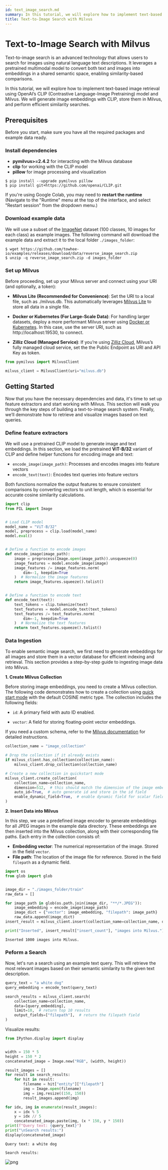 ```yaml
---
id: text_image_search.md
summary: In this tutorial, we will explore how to implement text-based image retrieval using OpenAI’s CLIP (Contrastive Language-Image Pretraining) model and Milvus. We will generate image embeddings with CLIP, store them in Milvus, and perform efficient similarity searches.
title: Text-to-Image Search with Milvus
---
```


# Text-to-Image Search with Milvus

Text-to-image search is an advanced technology that allows users to search for images using natural language text descriptions. It leverages a pretrained multimodal model to convert both text and images into embeddings in a shared semantic space, enabling similarity-based comparisons.

In this tutorial, we will explore how to implement text-based image retrieval using OpenAI’s CLIP (Contrastive Language-Image Pretraining) model and Milvus. We will generate image embeddings with CLIP, store them in Milvus, and perform efficient similarity searches.


## Prerequisites

Before you start, make sure you have all the required packages and example data ready.

### Install dependencies
- **pymilvus>=2.4.2** for interacting with the Milvus database
- **clip** for working with the CLIP model
- **pillow** for image processing and visualization


```shell
$ pip install --upgrade pymilvus pillow
$ pip install git+https://github.com/openai/CLIP.git
```

<div class="alert note">

If you're using Google Colab, you may need to **restart the runtime** (Navigate to the "Runtime" menu at the top of the interface, and select "Restart session" from the dropdown menu.)

</div>

### Download example data

We will use a subset of the [ImageNet](https://www.image-net.org) dataset (100 classes, 10 images for each class) as example images. The following command will download the example data and extract it to the local folder `./images_folder`:


```shell
$ wget https://github.com/towhee-io/examples/releases/download/data/reverse_image_search.zip
$ unzip -q reverse_image_search.zip -d images_folder
```

### Set up Milvus

Before proceeding, set up your Milvus server and connect using your URI (and optionally, a token):

- **Milvus Lite (Recommended for Convenience)**: Set the URI to a local file, such as ./milvus.db. This automatically leverages [Milvus Lite](https://milvus.io/docs/milvus_lite.md) to store all data in a single file.

- **Docker or Kubernetes (For Large-Scale Data)**: For handling larger datasets, deploy a more performant Milvus server using [Docker or Kubernetes](https://milvus.io/docs/quickstart.md). In this case, use the server URI, such as http://localhost:19530, to connect.

- **Zilliz Cloud (Managed Service)**: If you’re using [Zilliz Cloud](https://zilliz.com/cloud), Milvus’s fully managed cloud service, set the the Public Endpoint as URI and API Key as token.


```python
from pymilvus import MilvusClient

milvus_client = MilvusClient(uri="milvus.db")
```

## Getting Started

Now that you have the necessary dependencies and data, it's time to set up feature extractors and start working with Milvus. This section will walk you through the key steps of building a text-to-image search system. Finally, we’ll demonstrate how to retrieve and visualize images based on text queries.

### Define feature extractors

We will use a pretrained CLIP model to generate image and text embeddings. In this section, we load the pretrained **ViT-B/32** variant of CLIP and define helper functions for encoding image and text:

- `encode_image(image_path)`: Processes and encodes images into feature vectors
- `encode_text(text)`: Encodes text queries into feature vectors

Both functions normalize the output features to ensure consistent comparisons by converting vectors to unit length, which is essential for accurate cosine similarity calculations.


```python
import clip
from PIL import Image


# Load CLIP model
model_name = "ViT-B/32"
model, preprocess = clip.load(model_name)
model.eval()


# Define a function to encode images
def encode_image(image_path):
    image = preprocess(Image.open(image_path)).unsqueeze(0)
    image_features = model.encode_image(image)
    image_features /= image_features.norm(
        dim=-1, keepdim=True
    )  # Normalize the image features
    return image_features.squeeze().tolist()


# Define a function to encode text
def encode_text(text):
    text_tokens = clip.tokenize(text)
    text_features = model.encode_text(text_tokens)
    text_features /= text_features.norm(
        dim=-1, keepdim=True
    )  # Normalize the text features
    return text_features.squeeze().tolist()
```

### Data Ingestion

To enable semantic image search, we first need to generate embeddings for all images and store them in a vector database for efficient indexing and retrieval. This section provides a step-by-step guide to ingesting image data into Milvus.


**1. Create Milvus Collection**

Before storing image embeddings, you need to create a Milvus collection. The following code demonstrates how to create a collection using [quick start mode](https://milvus.io/docs/create-collection-instantly.md) with the default COSINE metric type. The collection includes the following fields:

- `id`: A primary field with auto ID enabled.

- `vector`: A field for storing floating-point vector embeddings.

If you need a custom schema, refer to the [Milvus documentation](https://milvus.io/docs/create-collection.md) for detailed instructions.


```python
collection_name = "image_collection"

# Drop the collection if it already exists
if milvus_client.has_collection(collection_name):
    milvus_client.drop_collection(collection_name)

# Create a new collection in quickstart mode
milvus_client.create_collection(
    collection_name=collection_name,
    dimension=512,  # this should match the dimension of the image embedding
    auto_id=True,  # auto generate id and store in the id field
    enable_dynamic_field=True,  # enable dynamic field for scalar fields
)
```

**2. Insert Data into Milvus**

In this step, we use a predefined image encoder to generate embeddings for all JPEG images in the example data directory. These embeddings are then inserted into the Milvus collection, along with their corresponding file paths. Each entry in the collection consists of:  

- **Embedding vector**: The numerical representation of the image. Stored in the field `vector`.  
- **File path**: The location of the image file for reference. Stored in the field `filepath` as a dynamic field.


```python
import os
from glob import glob


image_dir = "./images_folder/train"
raw_data = []

for image_path in glob(os.path.join(image_dir, "**/*.JPEG")):
    image_embedding = encode_image(image_path)
    image_dict = {"vector": image_embedding, "filepath": image_path}
    raw_data.append(image_dict)
insert_result = milvus_client.insert(collection_name=collection_name, data=raw_data)

print("Inserted", insert_result["insert_count"], "images into Milvus.")
```

    Inserted 1000 images into Milvus.


### Peform a Search

Now, let's run a search using an example text query. This will retrieve the most relevant images based on their semantic similarity to the given text description.


```python
query_text = "a white dog"
query_embedding = encode_text(query_text)

search_results = milvus_client.search(
    collection_name=collection_name,
    data=[query_embedding],
    limit=10,  # return top 10 results
    output_fields=["filepath"],  # return the filepath field
)
```

Visualize results:


```python
from IPython.display import display


width = 150 * 5
height = 150 * 2
concatenated_image = Image.new("RGB", (width, height))

result_images = []
for result in search_results:
    for hit in result:
        filename = hit["entity"]["filepath"]
        img = Image.open(filename)
        img = img.resize((150, 150))
        result_images.append(img)

for idx, img in enumerate(result_images):
    x = idx % 5
    y = idx // 5
    concatenated_image.paste(img, (x * 150, y * 150))
print(f"Query text: {query_text}")
print("\nSearch results:")
display(concatenated_image)
```

    Query text: a white dog
    
    Search results:



    
![png](../../../assets/text_image_search_with_milvus_20_1.png)
